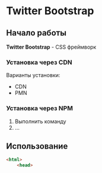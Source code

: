 # Twitter Bootstrap

## Начало работы
**Twitter Bootstrap** - CSS фреймворк
### Установка через CDN
Варианты установки:
* CDN
* PMN
### Установка через NPM
1. Выполнить команду
1. ...
## Использование
```html
<html>
    <head>
```